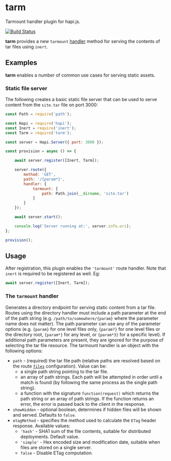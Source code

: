 # tarm

Tarmount handler plugin for hapi.js.

[![Build Status](https://travis-ci.org/kanongil/tarm.svg?branch=master)](https://travis-ci.org/kanongil/tarm)

**tarm** provides a new `tarmount` [handler](https://github.com/hapijs/hapi/blob/master/API.md#route.options.handler)
method for serving the contents of tar files using `inert`.

## Examples

**tarm** enables a number of common use cases for serving static assets.

### Static file server

The following creates a basic static file server that can be used to serve content from the
`site.tar` file on port 3000:

```js
const Path = require('path');

const Hapi = require('hapi');
const Inert = require('inert');
const Tarm = require('tarm');

const server = Hapi.Server({ port: 3000 });

const provision = async () => {

    await server.register([Inert, Tarm]);

    server.route({
        method: 'GET',
        path: '/{param*}',
        handler: {
            tarmount: {
                path: Path.join(__dirname, 'site.tar')
            }
        }
    });

    await server.start();

    console.log('Server running at:', server.info.uri);
};

provision();
```

## Usage

After registration, this plugin enables the `'tarmount'` route handler.
Note that `inert` is required to be registered as well. Eg:

```js
await server.register([Inert, Tarm]);
```

### The `tarmount` handler

Generates a directory endpoint for serving static content from a tar file.
Routes using the directory handler must include a path parameter at the end of the path
string (e.g. `/path/to/somewhere/{param}` where the parameter name does not matter). The
path parameter can use any of the parameter options (e.g. `{param}` for one level files
only, `{param?}` for one level files or the directory root, `{param*}` for any level, or
`{param*3}` for a specific level). If additional path parameters are present, they are
ignored for the purpose of selecting the tar file resource. The tarmount handler is an
object with the following options:
  - `path` - (required) the tar file path (relative paths are resolved based on the
    route [`files`](https://github.com/hapijs/hapi/blob/master/API.md#route.config.files)
    configuration). Value can be:
      - a single path string pointing to the tar file.
      - an array of path strings. Each path will be attempted in order until a match is
        found (by following the same process as the single path string).
      - a function with the signature `function(request)` which returns the path string or
        an array of path strings. If the function returns an error, the error is passed back
        to the client in the response.
  - `showHidden` - optional boolean, determines if hidden files will be shown and served.
    Defaults to `false`.
  - `etagMethod` - specifies the method used to calculate the `ETag` header response.
    Available values:
      - `'hash'` - SHA1 sum of the file contents, suitable for distributed deployments.
        Default value.
      - `'simple'` - Hex encoded size and modification date, suitable when files are stored
        on a single server.
      - `false` - Disable ETag computation.
